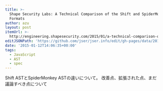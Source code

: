 ```yaml
---
title: >-
  Shape Security Labs: A Technical Comparison of the Shift and SpiderMonkey AST
  Formats
author: azu
layout: post
itemUrl: >-
  http://engineering.shapesecurity.com/2015/01/a-technical-comparison-of-shift-and.html
editJSONPath: 'https://github.com/jser/jser.info/edit/gh-pages/data/2015/01/index.json'
date: '2015-01-12T14:06:35+00:00'
tags:
  - JavaScript
  - AST
  - spec
---
```

Shift ASTとSpiderMonkey ASTの違いについて。
改善点、拡張された点、まだ議論すべき点について
